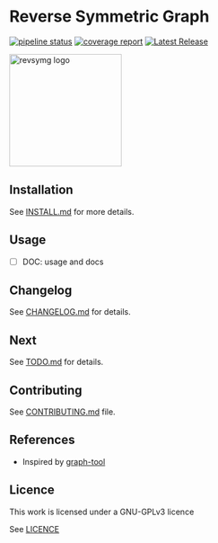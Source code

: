 # Reverse Symmetric Graph

[![pipeline status](https://gitlab.com/vepain/pyrevsymg/badges/master/pipeline.svg)](https://gitlab.com/vepain/pyrevsymg/-/commits/master)
[![coverage report](https://gitlab.com/vepain/pyrevsymg/badges/master/coverage.svg)](https://gitlab.com/vepain/pyrevsymg/-/commits/master)
[![Latest Release](https://gitlab.com/vepain/pyrevsymg/-/badges/release.svg)](https://gitlab.com/vepain/pyrevsymg/-/releases)

 <img src="docs/img/revsymg_logo_transp.png" alt="revsymg logo"
width="200" height="200">


## Installation

See [INSTALL.md](docs/INSTALL.md) for more details.


## Usage

* [ ] DOC: usage and docs


## Changelog

See [CHANGELOG.md](docs/CHANGELOG.md) for details.


## Next

See [TODO.md](docs/TODO.md) for details.


## Contributing

See [CONTRIBUTING.md](docs/CONTRIBUTING.md) file.


## References

* Inspired by [graph-tool](https://graph-tool.skewed.de/)


## Licence

This work is licensed under a GNU-GPLv3 licence

See [LICENCE](LICENCE)